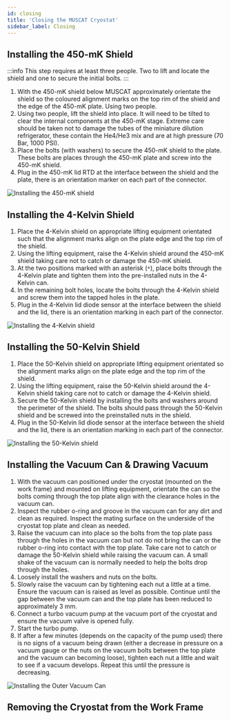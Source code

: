```yaml
---
id: closing
title: 'Closing the MUSCAT Cryostat'
sidebar_label: Closing
---
```


## Installing the 450-mK Shield

:::info
This step requires at least three people. Two to lift and locate the shield and one to secure the initial bolts.
:::

1. With the 450-mK shield below MUSCAT approximately orientate the shield so the coloured alignment marks on the top rim of the shield and the edge of the 450-mK plate. Using two people.
2. Using two people, lift the shield into place. It will need to be tilted to clear the internal components at the 450-mK stage. Extreme care should be taken not to damage the tubes of the miniature dilution refrigerator, these contain the He4/He3 mix and are at high pressure (70 Bar, 1000 PSI).
3. Place the bolts (with washers) to secure the 450-mK shield to the plate. These bolts are places through the 450-mK plate and screw into the 450-mK shield.
4. Plug in the 450-mK lid RTD at the interface between the shield and the plate, there is an orientation marker on each part of the connector.

![Installing the 450-mK shield](/img/close_450mK.png)

## Installing the 4-Kelvin Shield

1. Place the 4-Kelvin shield on appropriate lifting equipment orientated such that the alignment marks align on the plate edge and the top rim of the shield.
2. Using the lifting equipment, raise the 4-Kelvin shield around the 450-mK shield taking care not to catch or damage the 450-mK shield.
3. At the two positions marked with an asterisk (`*`), place bolts through the 4-Kelvin plate and tighten them into the pre-installed nuts in the 4-Kelvin can.
4. In the remaining bolt holes, locate the bolts through the 4-Kelvin shield and screw them into the tapped holes in the plate.
5. Plug in the 4-Kelvin lid diode sensor at the interface between the shield and the lid, there is an orientation marking in each part of the connector.

![Installing the 4-Kelvin shield](/img/close_4K.png)

## Installing the 50-Kelvin Shield

1. Place the 50-Kelvin shield on appropriate lifting equipment orientated so the alignment marks align on the plate edge and the top rim of the shield.
2. Using the lifting equipment, raise the 50-Kelvin shield around the 4-Kelvin shield taking care not to catch or damage the 4-Kelvin shield.
3. Secure the 50-Kelvin shield by installing the bolts and washers around the perimeter of the shield. The bolts should pass through the 50-Kelvin shield and be screwed into the preinstalled nuts in the shield.
4. Plug in the 50-Kelvin lid diode sensor at the interface between the shield and the lid, there is an orientation marking in each part of the connector.

![Installing the 50-Kelvin shield](/img/close_50K.png)

## Installing the Vacuum Can & Drawing Vacuum

1. With the vacuum can positioned under the cryostat (mounted on the work frame) and mounted on lifting equipment, orientate the can so the bolts coming through the top plate align with the clearance holes in the vacuum can.
2. Inspect the rubber o-ring and groove in the vacuum can for any dirt and clean as required. Inspect the mating surface on the underside of the cryostat top plate and clean as needed.
3. Raise the vacuum can into place so the bolts from the top plate pass through the holes in the vacuum can but not do not bring the can or the rubber o-ring into contact with the top plate. Take care not to catch or damage the 50-Kelvin shield while raising the vacuum can. A small shake of the vacuum can is normally needed to help the bolts drop through the holes.
4. Loosely install the washers and nuts on the bolts.
5. Slowly raise the vacuum can by tightening each nut a little at a time. Ensure the vacuum can is raised as level as possible. Continue until the gap between the vacuum can and the top plate has been reduced to approximately 3&nbsp;mm.
6. Connect a turbo vacuum pump at the vacuum port of the cryostat and ensure the vacuum valve is opened fully.
7. Start the turbo pump.
8. If after a few minutes (depends on the capacity of the pump used) there is no signs of a vacuum being drawn (either a decrease in pressure on a vacuum gauge or the nuts on the vacuum bolts between the top plate and the vacuum can becoming loose), tighten each nut a little and wait to see if a vacuum develops. Repeat this until the pressure is decreasing.

![Installing the Outer Vacuum Can](/img/close_OVC.png)

## Removing the Cryostat from the Work Frame


